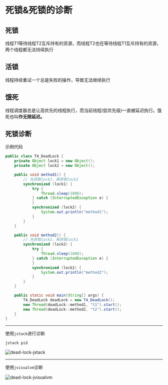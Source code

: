 # 死锁&死锁的诊断
## 死锁
线程T1等待线程T2互斥持有的资源，而线程T2也在等待线程T1互斥持有的资源，两个线程都无法持续执行

## 活锁
线程持续重试一个总是失败的操作，导致无法继续执行

## 饿死
线程调度器总是让高优先的线程执行，而当前线程(低优先级)一直被延迟执行。饿死也叫**作无限延迟。**

## 死锁诊断
示例代码
```java
public class T4_DeadLock {
	private Object lock1 = new Object();
	private Object lock2 = new Object();

	public void method1() {
		// 先获取lock1，再获取lock2
		synchronized (lock1) {
			try {
				Thread.sleep(1000);
			} catch (InterruptedException e) {
			}
			synchronized (lock2) {
				System.out.println("method1");
			}
		}
	}

	public void method2() {
		// 先获取lock2，再获取lock1
		synchronized (lock2) {
			try {
				Thread.sleep(1000);
			} catch (InterruptedException e) {
			}
			synchronized (lock1) {
				System.out.println("method2");
			}
		}
	}

	public static void main(String[] args) {
		T4_DeadLock deadLock = new T4_DeadLock();
		new Thread(deadLock::method1, "t1").start();
		new Thread(deadLock::method2, "t2").start();
	}
}
```
---

使用`jstack`进行诊断
```
jstack pid
```
![dead-lock-jstack](/assets/dead-lock-jstack.png)

---

使用`jvisualvm`诊断

![dead-lock-jvisualvm](/assets/dead-lock-jvisualvm.png)
